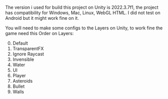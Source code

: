 The version i used for build this project on Unity is 2022.3.7f1, the project has compatibility for Windows, Mac, Linux, WebGL HTML. I did not test on Android but it might work fine on it.

You will need to make some configs to the Layers on Unity, to work fine the game need this Order on Layers:

0. Default
1. TransparentFX
2. Ignore Raycast
3. Invensible
4. Water
5. UI
6. Player
7. Asteroids
8. Bullet
9. Walls
